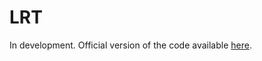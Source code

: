 # LRT

In development. Official version of the code available [here](https://www.astro.udp.cl/~rjassef/sed_templates.html).
